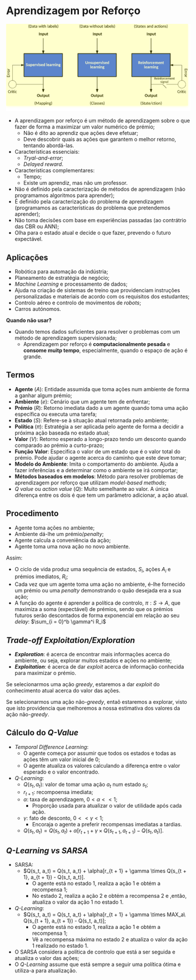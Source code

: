 # Aprendizagem por Reforço

![image Tipos de Aprendizagem](images/types_of_learning.png)

- A aprendizagem por reforço é um método de aprendizagem sobre o que fazer de forma a maximizar um valor numérico de prémio;
  - Não é dito ao aprendiz que ações deve efetuar;
  - Deve descobrir quais as ações que garantem o melhor retorno, tentando abordá-las.
- Características essenciais:
  - *Tryal-and-error*;
  - *Delayed reward*.
- Características complementares:
  - Tempo;
  - Existe um aprendiz, mas não um professor.
- Não é definido pela caracterização de métodos de aprendizagem (não programamos algoritmos para aprender);
- É definido pela caracterização do problema de aprendizagem (programamos as características do problema que pretendemos aprender);
- Não toma decisões com base em experiências passadas (ao contrátrio das CBR ou ANN);
- Olha para o estado atual e decide o que fazer, prevendo o futuro expectável.

## Aplicações

- Robótica para automação da indústria;
- Planeamento de estratégia de negócio;
- *Machine Learning* e processamento de dados;
- Ajuda na criação de sistemas de treino que providenciam instruções personalizadas e materiais de acordo com os requisitos dos estudantes;
- Controlo aéreo e controlo de movimentos de *robots*;
- Carros autónomos.

**Quando não usar?**

- Quando temos dados suficientes para resolver o problemas com um método de aprendizagem supervisionada;
  - Aprendizagem por reforço é **computacionalmente pesada** e **consome muitp tempo**, especialmente, quando o espaço de ação é grande.

## Termos

- **Agente** ($A$): Entidade assumida que toma ações num ambiente de forma a ganhar algum prémio;
- **Ambiente** ($e$): Cenário que um agente tem de enfrentar;
- **Prémio** ($R$): Retorno imediata dado a um agente quando toma uma ação específica ou executa uma tarefa;
- **Estado** ($S$): Refere-se à situação atual retornada pelo ambiente;
- **Política** ($\pi$): Estratégia a ser aplicada pelo agente de forma a decidir a próxima ação baseada no estado atual;
- **Valor** ($V$): Retorno esperado a longo-prazo tendo um desconto quando comparado ao prémio a curto-prazo;
- **Função Valor**: Especifica o valor de um estado que é o valor total do prémio. Pode ajudar o agente acerca do caminho que este deve tomar;
- **Modelo do Ambiente**: Imita o comportamento do ambiente. Ajuda a fazer inferências e a determinar como o ambiente se irá comportar;
- **Métodos baseados em modelos**: Método para resolver problemas de aprendizagem por reforço que utilizam *model-based methods*;
- *Q value* ou *action value* ($Q$): Muito semelhante ao valor. A única diferença entre os dois é que tem um parâmetro adicionar, a ação atual.

## Procedimento

- Agente toma ações no ambiente;
- Ambiente dá-lhe um prémio/*penalty*;
- Agente calcula a conveniência da ação;
- Agente toma uma nova ação no novo ambiente.

Assim:

- O ciclo de vida produz uma sequência de estados, $S_i$, ações $A_i$ e prémios imediatos, $R_i$;
- Cada vez que um agente toma uma ação no ambiente, é-lhe fornecido um prémio ou uma *penalty* demonstrando o quão desejada era a sua ação;
- A função do agente é aprender a política de controlo, $\pi: S \rightarrow A$, que maximiza a soma (expectável) de prémios, sendo que os prémios futuros serão descontados de forma exponencial em relação ao seu *delay*: $\sum_{i = 0}^b \gamma^i R_i$

## *Trade-off Exploitation/Exploration* 

- ***Exploration***: é acerca de encontrar mais informações acerca do ambiente, ou seja, explorar muitos estados e ações no ambiente;
- ***Exploitation***: é acerca de dar *exploit* acerca de informação conhecida para maximizar o prémio.

Se selecionarmos uma ação *greedy*, estaremos a dar *exploit* do conhecimento atual acerca do valor das ações. 

Se selecionarmos uma ação não-*greedy*, entaõ estaremos a explorar, visto que isto providencia que melhoremos a nossa estimativa dos valores da ação não-*greedy*.

## Cálculo do *Q-Value*

- *Temporal Difference Learning*:
  - O agente começa por assumir que todos os estados e todas as ações têm um valor inicial de 0;
  - O agente atualiza os valores calculando a diferença entre o valor esperado e o valor encontrado.
- *Q-Learning*:
  - $Q(s_t, a_t)$: valor de tomar uma ação $a_t$ num estado $s_t$;
  - $r_{t+1}$: recompoensa imediata;
  - $\alpha$: taxa de aprendizagem, $0 \lt \alpha \lt \lt 1$;
    - Proporção usada para atualizar o valor de utilidade após cada ação.
  - $\gamma$: fato de desconto, $0 \lt \lt \gamma \lt 1$;
    - Encoraja o agente a preferir recompensas imediatas a tardias.
  - $Q(s_t, a_t) = Q(s_t, a_t) + \alpha[r_{t+1} + \gamma \times Q(s_{t + 1}, a_{t + 1}) - Q(s_t, a_t)]$.

## *Q-Learning vs SARSA*

- SARSA:
  - $Q(s_t, a_t) = Q(s_t, a_t) + \alpha[r_{t + 1} + \gamma \times Q(s_{t + 1}, a_{t + 1}) - Q(s_t, a_t)].
    - O agente está no estado 1, realiza a ação 1 e obtém a recompensa 1;
    - No estado 2, realiza a ação 2 e obtém a recompensa 2 e ,então, atualiza o valor da ação 1 no estado 1.
- *Q-Learning*:
  - $Q(s_t, a_t) = Q(s_t, a_t) + \alpha[r_{t + 1} + \gamma \times MAX_a\ Q(s_{t + 1}, a_{t + 1}) - Q(s_t, a_t)];
    - O agente está no estado 1, realiza a ação 1 e obtém a recompensa 1;
    - Vê a recompensa máxima no estado 2 e atualiza o valor da ação 1 realizado no estado 1.
- O SARSA considera a política de controlo que está a ser seguida e atualiza o valor das ações;
- O *Q-Learning* assume que está sempre a seguir uma política ótima e utiliza-a para atualização.

